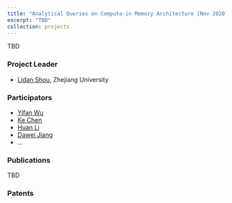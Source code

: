 ```yaml
---
title: "Analytical Queries on Compute-in-Memory Architecture [Nov 2020 - Present]"
excerpt: "TBD"
collection: projects
---
```


TBD

### Project Leader
- [Lidan Shou](https://scholar.google.com/citations?user=0OlITuIAAAAJ), Zhejiang University

### Participators
- [Yifan Wu](https://scholar.google.com/citations?user=l2GmQnQAAAAJ)
- [Ke Chen](https://scholar.google.com/citations?user=cqfBLecAAAAJ)
- [Huan Li](https://longaspire.github.io/)
- [Dawei Jiang](https://scholar.google.com/citations?user=Y2MvjeMAAAAJ)
- ...

### Publications
TBD

### Patents
